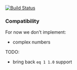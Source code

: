 [![Build Status](https://travis-ci.org/fiji-flo/gtmpl-rust.svg?branch=master)](https://travis-ci.org/fiji-flo/gtmpl-rust)

### Compatibility

For now we don't implement:
- complex numbers

TODO:
- bring back `eq 1 1.0` support
